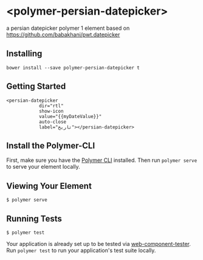 # \<polymer-persian-datepicker\>

a persian datepicker polymer 1 element based on https://github.com/babakhani/pwt.datepicker

## Installing
```
bower install --save polymer-persian-datepicker t
```

## Getting Started

```
<persian-datepicker
            dir="rtl"
            show-icon
            value="{{myDateValue}}"
            auto-close
            label="تاریخ"></persian-datepicker>
```

## Install the Polymer-CLI

First, make sure you have the [Polymer CLI](https://www.npmjs.com/package/polymer-cli) installed. Then run `polymer serve` to serve your element locally.

## Viewing Your Element

```
$ polymer serve
```

## Running Tests

```
$ polymer test
```

Your application is already set up to be tested via [web-component-tester](https://github.com/Polymer/web-component-tester). Run `polymer test` to run your application's test suite locally.
